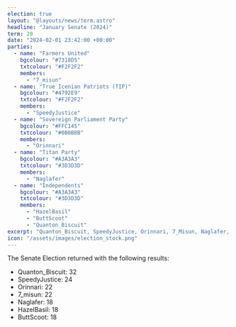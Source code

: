 ```yaml
---
election: true
layout: "@layouts/news/term.astro"
headline: "January Senate (2024)"
term: 20
date: "2024-02-01 23:42:00 +00:00"
parties:
  - name: "Farmers United"
    bgcolour: "#7318D5"
    txtcolour: "#F2F2F2"
    members:
      - "7_misun"
  - name: "True Icenian Patriots (TIP)"
    bgcolour: "#4792E9"
    txtcolour: "#F2F2F2"
    members:
      - "SpeedyJustice"
  - name: "Sovereign Parliament Party"
    bgcolour: "#FFC145"
    txtcolour: "#0B0B0B"
    members:
      - "Orinnari"
  - name: "Titan Party"
    bgcolour: "#A3A3A3"
    txtcolour: "#3D3D3D"
    members:
      - "Naglafer"
  - name: "Independents"
    bgcolour: "#A3A3A3"
    txtcolour: "#3D3D3D"
    members:
      - "HazelBasil"
      - "ButtScoot"
      - "Quanton_Biscuit"
excerpt: "Quanton_Biscuit, SpeedyJustice, Orinnari, 7_Misun, Naglafer, HazelBasil, and ButtScoot elected to the Senate."
icon: "/assets/images/election_stock.png"
---
```

The Senate Election returned with the following results:

- Quanton\_Biscuit: 32
- SpeedyJustice: 24
- Orinnari: 22
- 7\_misun: 22
- Naglafer: 18
- HazelBasil: 18
- ButtScoot: 18
